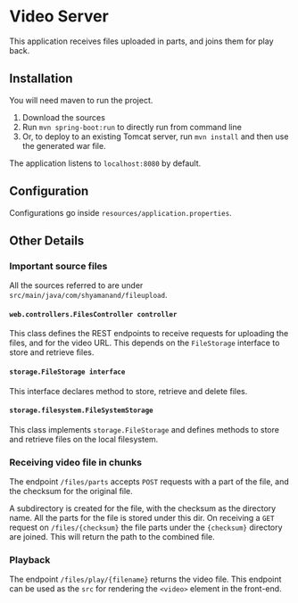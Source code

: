 # Video Server
 
This application receives files uploaded in parts, and joins them for play back.
 
## Installation

You will need maven to run the project. 

1. Download the sources
2. Run `mvn spring-boot:run` to directly run from command line
3. Or, to deploy to an existing Tomcat server, run `mvn install` and then use the generated war file.

The application listens to `localhost:8080` by default.

## Configuration

Configurations go inside `resources/application.properties`.

## Other Details

### Important source files

All the sources referred to are under `src/main/java/com/shyamanand/fileupload`.

#### `web.controllers.FilesController controller`

This class defines the REST endpoints to receive requests for uploading the files, and for the video URL. This depends on the `FileStorage` interface 
to store and retrieve files.

#### `storage.FileStorage interface`

This interface declares method to store, retrieve and delete files.

#### `storage.filesystem.FileSystemStorage`

This class implements `storage.FileStorage` and defines methods to store and retrieve files on the local filesystem.

### Receiving video file in chunks

The endpoint `/files/parts` accepts `POST` requests with a part of the file, and the checksum for the original file.

A subdirectory is created for the file, with the checksum as the directory name. All the parts for the file is stored under this dir. On receiving a `GET`
request on `/files/{checksum}` the file parts under the `{checksum}` directory are joined. This will return the path to the combined file.


### Playback 

The endpoint `/files/play/{filename}` returns the video file. This endpoint can be used as the `src` for rendering the `<video>` element in the front-end.  